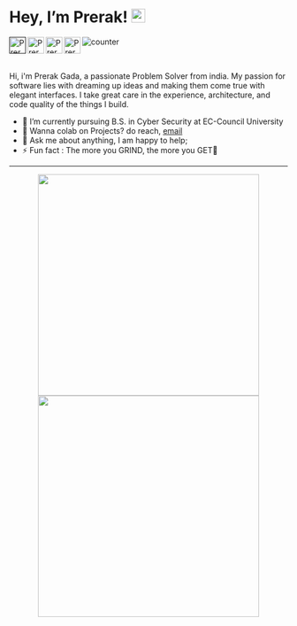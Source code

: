 <!-- **PrerakGada/PrerakGada** is a ✨ _special_ ✨ repository because its `README.md` (this file) appears on your GitHub profile.-->

<h1> Hey, I’m Prerak! <img src="https://media.giphy.com/media/hvRJCLFzcasrR4ia7z/giphy.gif" width="25px"></h1>
  
<a href="">
  <img align="left" alt="Prerak | Discord" width="30" src="https://raw.githubusercontent.com/peterthehan/peterthehan/master/assets/discord.svg" />
</a>
<a href="https://twitter.com/prerak_gada">
  <img align="left" alt="Prerak | Twitter" width="30" src="https://raw.githubusercontent.com/peterthehan/peterthehan/master/assets/twitter.svg" />
</a>
<a href="https://www.linkedin.com/in/prerak-gada-54a986199/">
  <img align="left" alt="Prerak | LinkedIN" width="30" src="https://raw.githubusercontent.com/peterthehan/peterthehan/master/assets/linkedin.svg" />
</a>
<a href="https://instagram.com/prerak_gada">
  <img align="left" alt="Prerak | Instagram" width="30" src="https://user-images.githubusercontent.com/83356501/129452050-d0157287-2350-4999-95b9-ea9e8a27639b.png" />
</a>


![counter](https://enn1fxhjqs0lr2a.m.pipedream.net)

<br>

<!-- <span>&nbsp &nbsp &nbsp &nbsp &nbsp &nbsp  <a href = ""> <img src="https://dabuttonfactory.com/button.png?t=Check+Out+My+Website&f=Open+Sans-Bold&ts=18&tc=c9d1d9&hp=70&vp=12&c=10&bgt=unicolored&bgc=21262d&bs=1&bc=666" /></a></span> -->


<!-- <a href="https://PrerakGada.github.io/resume-website/">Check Out My Website</a> -->

Hi, i'm Prerak Gada, a passionate Problem Solver from india. My passion for software lies with dreaming up ideas and making them come true with elegant interfaces. I take great care in the experience, architecture, and code quality of the things I build.

<ul>
<li> 🌱 I’m currently pursuing B.S. in Cyber Security at EC-Council University </li>
<li> 💼 Wanna colab on Projects? do reach, <a href="mailto:prerakgada07@gmail.com">email</a></li>
<li> 💬 Ask me about anything, I am happy to help; </li>
<li> ⚡ Fun fact : The more you GRIND, the more you GET💫</li>
</ul>

  <hr>
<p>
<p align="center">
  <a href="https://PrerakGada.github.io/">
  <img width="400" src="https://github-readme-stats.vercel.app/api?username=PrerakGada&show_icons=true&theme=tokyonight" />
  <img width="400" src="https://github-readme-streak-stats.herokuapp.com/?user=PrerakGada&theme=tokyonight" />
  </a>
</p>

</a>
